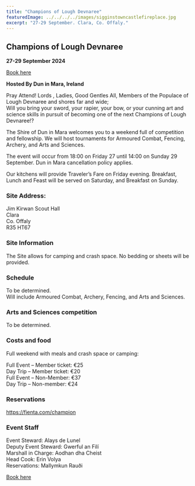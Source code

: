 ```yaml
---
title: "Champions of Lough Devnaree"
featuredImage: ../../../../images/sigginstowncastlefireplace.jpg
excerpt: "27-29 September. Clara, Co. Offaly."
---
```


## Champions of Lough Devnaree

**27-29 September 2024**

<div class="text-center m-4">
  <a class="btn btn-warning shadow m-2 w-50" href="https://fienta.com/champion"><i class="fas fa-ticket-alt me-1 m"></i> Book here</a><br />
</div>

**Hosted By Dun in Mara, Ireland** 

Pray Attend! Lords , Ladies, Good Gentles All, Members of the Populace of Lough Devnaree and shores far and wide;  
Will you bring your sword, your rapier, your bow, or your cunning art and science skills in pursuit of becoming one of the next Champions of Lough Devnaree!?

The Shire of Dun in Mara welcomes you to a weekend full of competition and fellowship. We will host tournaments for Armoured Combat, Fencing, Archery, and Arts and Sciences. 

The event will occur from 18:00 on Friday 27 until 14:00 on Sunday 29 September. Dun in Mara cancellation policy applies. 

Our kitchens will provide Traveler’s Fare on Friday evening. Breakfast, Lunch and Feast will be served on Saturday, and Breakfast on Sunday. 

### Site Address:  
Jim Kirwan Scout Hall  
Clara  
Co. Offaly  
R35 HT67   

### Site Information  
The Site allows for camping and crash space. No bedding or sheets will be provided.

### Schedule  
To be determined.   
Will include Armoured Combat, Archery, Fencing, and Arts and Sciences. 

### Arts and Sciences competition  
To be determined. 


### Costs and food  
Full weekend with meals and crash space or camping: 

Full Event – Member ticket: €25  
Day Trip – Member ticket: €20  
Full Event – Non-Member: €37  
Day Trip – Non-member: €24  

### Reservations  
<a href="https://fienta.com/champion">https://fienta.com/champion</a>   

### Event Staff  
Event Steward: Alays de Lunel  
Deputy Event Steward: Gwerful an Filí  
Marshall in Charge: Aodhan dha Cheist  
Head Cook: Erin Volya  
Reservations: Mallymkun Rauði  

<div class="text-center m-4">
  <a class="btn btn-warning shadow m-2 w-50" href="https://fienta.com/champion"><i class="fas fa-ticket-alt me-1 m"></i> Book here</a><br />
</div>